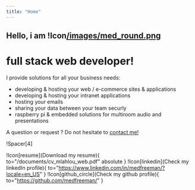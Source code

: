 ```yaml
---
title: "Home"
---
```


## Hello, i am !Icon[/images/med_round.png](Mehdi)

# full stack web developer!

I provide solutions for all your business needs:
- developing & hosting your web / e-commerce sites & applications
- developing & hosting your intranet applications
- hosting your emails
- sharing your data between your team securly
- raspberry pi & embedded solutions for multiroom audio and presentations

A question or request ? Do not hesitate to [contact me!](/contact)

!Spacer[4]

!Icon[resume](Download my resume){ to="/documents/cv_mlahlou_web.pdf" absolute }
!Icon[linkedin](Check my linkedIn profile){ to="https://www.linkedin.com/in/medfreeman/?locale=en_US" }
!Icon[github_circle](Check my github profile){ to="https://github.com/medfreeman/" }
